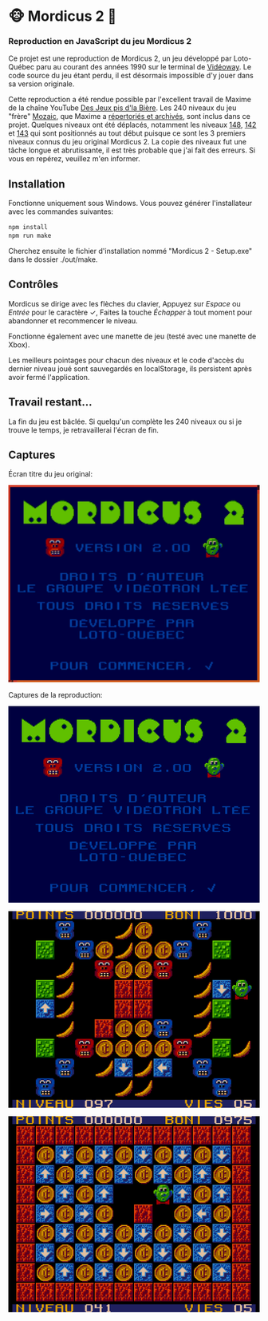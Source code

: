 # 🐵 Mordicus 2 🍌

### Reproduction en JavaScript du jeu Mordicus 2

Ce projet est une reproduction de Mordicus 2, un jeu développé par Loto-Québec paru au courant des années 1990 sur le terminal de [Vidéoway](https://fr.wikipedia.org/wiki/Vid%C3%A9oway). Le code source du jeu étant perdu, il est désormais impossible d'y jouer dans sa version originale.

Cette reproduction a été rendue possible par l'excellent travail de Maxime de la chaîne YouTube [Des Jeux pis d'la Bière](https://youtube.com/@jeuxbiere?feature=shared). Les 240 niveaux du jeu "frère" [Mozaic](https://youtu.be/YygmFM3qP8w?feature=shared), que Maxime a [répertoriés et archivés](https://archive.org/details/mozaic-240-levels/001.png), sont inclus dans ce projet. Quelques niveaux ont été déplacés, notamment les niveaux [148](https://archive.org/details/mozaic-240-levels/148.png), [142](https://archive.org/details/mozaic-240-levels/142.png) et [143](https://archive.org/details/mozaic-240-levels/143.png) qui sont positionnés au tout début puisque ce sont les 3 premiers niveaux connus du jeu original Mordicus 2. La copie des niveaux fut une tâche longue et abrutissante, il est très probable que j'ai fait des erreurs. Si vous en repérez, veuillez m'en informer.

## Installation

Fonctionne uniquement sous Windows.
Vous pouvez générer l'installateur avec les commandes suivantes:

```sh
npm install
npm run make
```

Cherchez ensuite le fichier d'installation nommé "Mordicus 2 - Setup.exe" dans le dossier ./out/make.

## Contrôles

Mordicus se dirige avec les flèches du clavier,
Appuyez sur _Espace_ ou _Entrée_ pour le caractère ✓,
Faites la touche _Échapper_ à tout moment pour abandonner et recommencer le niveau.

Fonctionne également avec une manette de jeu (testé avec une manette de Xbox).

Les meilleurs pointages pour chacun des niveaux et le code d'accès du dernier niveau joué sont sauvegardés en localStorage, ils persistent après avoir fermé l'application.

## Travail restant...

La fin du jeu est bâclée. Si quelqu'un complète les 240 niveaux ou si je trouve le temps, je retravaillerai l'écran de fin.

## Captures

Écran titre du jeu original:

<p align="center"><img src="captures/original/titre.png" alt="écran titre original"></img></p>

Captures de la reproduction:

<p align="center"><img src="captures/reproduction/titre.png" alt="écran titre reproduit"></img></p>

<p align="center"><img src="captures/reproduction/097.png" alt="niveau 97"></img></p>

<p align="center"><img src="captures/reproduction/041.png" alt="niveau 41"></img></p>
